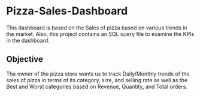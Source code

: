 # Pizza-Sales-Dashboard
This dashboard is based on the Sales of pizza based on various trends in the market. Also, this project contains an SQL query file to examine the KPIs in the dashboard.

## Objective
The owner of the pizza store wants us to track Daily/Monthly trends of the sales of pizza in terms of its category, size, and selling rate as well as the Best and Worst categories based on Revenue, Quantity, and Total orders.


